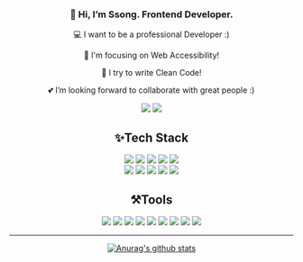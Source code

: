 
<div align="center">


### 👋 Hi, I’m Ssong. Frontend Developer.
💻 I want to be a professional Developer :) 

💎 I'm focusing on Web Accessibility!

💫 I try to write Clean Code!

💕 I’m looking forward to collaborate with great people :)

<a href="https://velog.io/@songjy377"><img src="https://img.shields.io/badge/velog-20C997?style=for-the-badge&logo=velog&logoColor=white&link=https://velog.io/@songjy377"/></a>
<a href="https://www.instagram.com/tssongt"><img src="https://img.shields.io/badge/instagram-E4405F?style=for-the-badge&logo=instagram&logoColor=white&link=https://www.instagram.com/tssongt"/></a>
  
## ✨Tech Stack
  <img src="https://img.shields.io/badge/Next.js-000?style=for-the-badge&logo=Next.js&logoColor=white&border">
  <img src="https://img.shields.io/badge/React-61DAFB?style=for-the-badge&e&logo=React&logoColor=white&border"/>
  <img src="https://img.shields.io/badge/React_Native-61DAFB?style=for-the-badge&logo=React&logoColor=white"/>
  <img src="https://img.shields.io/badge/TypeScript-3178C6?style=for-the-badge&&logo=TypeScript&logoColor=white"/>
  <img src="https://img.shields.io/badge/JavaScript-F7DF1E?style=for-the-badge&logo=JavaScript&logoColor=white"/>
  <br>
  <img src="https://img.shields.io/badge/styled-DB7093?style=for-the-badge&logo=styled-components&logoColor=white"/>
  <img src="https://img.shields.io/badge/emotion-DD00A1?style=for-the-badge&logo=emotion&logoColor=white"/>
  <img src="https://img.shields.io/badge/HTML-E34F26?style=for-the-badge&logo=HTML5&logoColor=white"/>
  <img src="https://img.shields.io/badge/CSS-1572B6?style=for-the-badge&logo=CSS3&logoColor=white"/>
  <img src="https://img.shields.io/badge/Sass-CC6699?style=for-the-badge&logo=Sass&logoColor=white">
  
## ⚒️Tools
<img src="https://img.shields.io/badge/Jira-0052CC?style=for-the-badge&logo=Jira&logoColor=white"/>
<img src="https://img.shields.io/badge/Bitbucket-0052CC?style=for-the-badge&logo=Bitbucket&logoColor=white"/>
<img src="https://img.shields.io/badge/slack-4A154B?style=for-the-badge&logo=slack&logoColor=white"/>
<img src="https://img.shields.io/badge/git-F05032?style=for-the-badge&logo=git&logoColor=white"/>
<img src="https://img.shields.io/badge/gitHub-181717?style=for-the-badge&logo=gitHub&logoColor=white"/>
<img src="https://img.shields.io/badge/notion-000000?style=for-the-badge&logo=notion&logoColor=white"/>
<img src="https://img.shields.io/badge/Figma-F24E1E?style=for-the-badge&logo=Figma&logoColor=white"/>
<img src="https://img.shields.io/badge/Zeplin-FF9E0F?style=for-the-badge&logo=Z&logoColor=white"/>
<img src="https://img.shields.io/badge/Trello-0052CC?style=for-the-badge&logo=Trello&logoColor=white"/> 

----  
[![Anurag's github stats](https://github-readme-stats.vercel.app/api?username=vSsongv&show_icons=true&theme=yeblu)](https://github.com/vSsongv/github-readme-stats)
